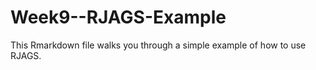 # Week9--RJAGS-Example

This Rmarkdown file walks you through a simple example of how to use RJAGS.
